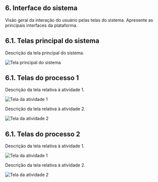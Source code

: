 
## 6. Interface do sistema

Visão geral da interação do usuário pelas telas do sistema. Apresente as principais interfaces da plataforma. 

## 6.1. Telas principal do sistema

Descrição da tela principal do sistema.

![Tela principal do sistema]()


## 6.1. Telas do processo 1

Descrição da tela relativa à atividade 1.

![Tela da atividade 1](images/process-1-activity-1.png)

Descrição da tela relativa à atividade 2.

![Tela da atividade 2](images/process-1-activity-2.png)



## 6.1. Telas do processo 2

Descrição da tela relativa à atividade 1.

![Tela da atividade 1](images/process-2-activity-1.png)

Descrição da tela relativa à atividade 2.

![Tela da atividade 2](images/process-2-activity-2.png)


